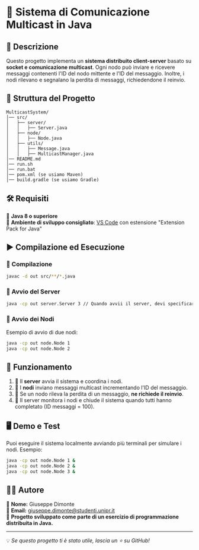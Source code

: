 # 🚀 Sistema di Comunicazione Multicast in Java

## 📌 Descrizione
Questo progetto implementa un **sistema distribuito client-server** basato su **socket e comunicazione multicast**. 
Ogni nodo può inviare e ricevere messaggi contenenti l'ID del nodo mittente e l'ID del messaggio. Inoltre, i nodi rilevano e segnalano la perdita di messaggi, richiedendone il reinvio.

## 📂 Struttura del Progetto
```
MulticastSystem/
│── src/
│   ├── server/
│   │   ├── Server.java
│   ├── node/
│   │   ├── Node.java
│   ├── utils/
│   │   ├── Message.java
│   │   ├── MulticastManager.java
│── README.md
│── run.sh
│── run.bat
│── pom.xml (se usiamo Maven)
│── build.gradle (se usiamo Gradle)
```

## 🛠️ Requisiti
🔹 **Java 8 o superiore**  
🔹 **Ambiente di sviluppo consigliato**: [VS Code](https://code.visualstudio.com/) con estensione "Extension Pack for Java"

## ▶️ Compilazione ed Esecuzione
### 🔧 Compilazione
```sh
javac -d out src/**/*.java
```

### 🚀 Avvio del Server
```sh
java -cp out server.Server 3 // Quando avvii il server, devi specificare il numero totale di nodi come argomento.
```

### 📡 Avvio dei Nodi
Esempio di avvio di due nodi:
```sh
java -cp out node.Node 1
java -cp out node.Node 2
```

## 🔄 Funzionamento
1. 🔹 Il **server** avvia il sistema e coordina i nodi.
2. 🔹 I **nodi** inviano messaggi multicast incrementando l'ID del messaggio.
3. 🔹 Se un nodo rileva la perdita di un messaggio, **ne richiede il reinvio**.
4. 🔹 Il server monitora i nodi e chiude il sistema quando tutti hanno completato (ID messaggi = 100).

## 🖥️ Demo e Test
Puoi eseguire il sistema localmente avviando più terminali per simulare i nodi.
Esempio:
```sh
java -cp out node.Node 1 &
java -cp out node.Node 2 &
java -cp out node.Node 3 &
```

## 👨‍💻 Autore
📌 **Nome:** Giuseppe Dimonte  
📌 **Email:** giuseppe.dimonte@studenti.unipr.it  
📌 **Progetto sviluppato come parte di un esercizio di programmazione distribuita in Java.**

---
💡 *Se questo progetto ti è stato utile, lascia un ⭐ su GitHub!*
